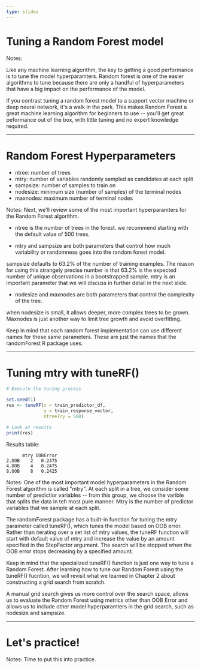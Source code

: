 ```yaml
---
type: slides
---
```


# Tuning a Random Forest  model

Notes: 

Like any machine learning algorithm, the key to getting a good performance is to tune the model hyperparamters.  Random forest is one of the easier algorithms to tune because there are only a handful of hyperparameters that have a big impact on the performance of the model.

If you contrast tuning a random forest model to a support vector machine or deep neural network, it's a walk in the park.  This makes Random Forest a great machine learning algorithm for beginners to use -- you'll get great peformance out of the box, with little tuning and no expert knowledge required.

---

# Random Forest Hyperparameters

- ntree: number of trees
- mtry: number of variables randomly sampled as candidates at each split
- sampsize: number of samples to train on
- nodesize: minimum size (number of samples) of the terminal nodes
- maxnodes: maximum number of terminal nodes

Notes: Next, we'll review some of the most important hyperparamters for the Random Forest algorithm.

- ntree is the number of trees in the forest.  we recommend starting with the default value of 500 trees.

- mtry and sampsize are both parameters that control how much variability or randomness goes into the random forest model.  

sampsize defaults to 63.2% of the number of training examples.  The reason for using this strangely precise number is that 63.2% is the expected number of unique observations in a bootstrapped sample. mtry is an important parameter that we will discuss in further detail in the next slide.

- nodesize and maxnodes are both parameters that control the complexity of the tree.  

when nodesize is small, it allows deeper, more complex trees to be grown. Maxnodes is just another way to limit tree growth and avoid overfitting.

Keep in mind that each random forest implementation can use different names for these same parameters.  These are just the names that the randomForest R package uses.  

---

# Tuning mtry with tuneRF()

```r
# Execute the tuning process

set.seed(1)              
res <- tuneRF(x = train_predictor_df,
              y = train_response_vector,
              ntreeTry = 500)
```

```r
# Look at results
print(res)
```

Results table:
```out
      mtry OOBError
2.OOB    2   0.2475
4.OOB    4   0.2475
8.OOB    8   0.2425
```

Notes: One of the most important model hyperparameters in the Random Forest algorithm is called "mtry".  At each split in a tree, we consider some number of predictior variables -- from this group, we choose the varible that splits the data in teh most pure manner.  Mtry is the number of predictor variables that we sample at each split.

The randomForest package has a built-in function for tuning the mtry parameter called tuneRF(), which tunes the model based on OOB error.
Rather than iterating over a set list of mtry values, the tuneRF function will start with default value of mtry and increase the value by an amount specified in the StepFactor argument.  The search will be stopped when the OOB error stops decreasing by a specified amount.  

Keep in mind that the specialized tuneRF() function is just one way to tune a Random Forest.  After learning how to tune our Random Forest using the tuneRF() fucntion, we will revisit what we learned in Chapter 2 about constructing a grid search from scratch. 

A manual grid search gives us more control over the search space, allows us to evaluate the Random Forest using metrics other than OOB Error and allows us to include other model hyperparamters in the grid search, such as nodesize and sampsize.


---

# Let's practice!

Notes: Time to put this into practice.
